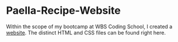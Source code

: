 # Paella-Recipe-Website
Within the scope of my bootcamp at WBS Coding School, I created a [website](https://paella-valenciana-cookbook.netlify.app/recipe). The distinct HTML and CSS files can be found right here.
